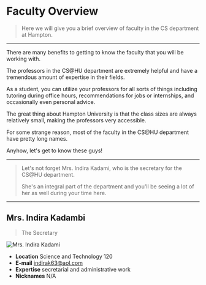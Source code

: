 # Faculty Overview

> Here we will give you a brief overview of faculty in the CS department at Hampton.

---

There are many benefits to getting to know the faculty that you will be working with.

The professors in the CS@HU department are extremely helpful and have a tremendous amount of expertise in their fields.

As a student, you can utilize your professors for all sorts of things including tutoring during office hours, recommendations for jobs or internships, and occasionally even personal advice.

The great thing about Hampton University is that the class sizes are always relatively small, making the professors very accessible.

For some strange reason, most of the faculty in the CS@HU department have pretty long names.

Anyhow, let's get to know these guys!

---

> Let's not forget Mrs. Indira Kadami, who is the secretary for the CS@HU department.
>
> She's an integral part of the department and you'll be seeing a lot of her as well during your time here.

---

## Mrs. Indira Kadambi

> The Secretary

![Mrs. Indira Kadami](https://huacm.files.wordpress.com/2015/03/img_0351.jpg)

- **Location** Science and Technology 120
- **E-mail** indirak63@aol.com
- **Expertise** secretarial and administrative work
- **Nicknames** N/A
